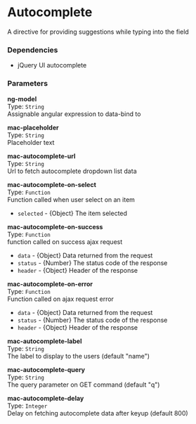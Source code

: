 
Autocomplete
===
A directive for providing suggestions while typing into the field  
  
### Dependencies
- jQuery UI autocomplete  

### Parameters
**ng-model**  
Type: `String`  
Assignable angular expression to data-bind to  
  
**mac-placeholder**  
Type: `String`  
Placeholder text  
  
**mac-autocomplete-url**  
Type: `String`  
Url to fetch autocomplete dropdown list data  
  
**mac-autocomplete-on-select**  
Type: `Function`  
Function called when user select on an item  
- `selected` - {Object} The item selected  
  
**mac-autocomplete-on-success**  
Type: `Function`  
function called on success ajax request  
- `data` - {Object} Data returned from the request  
- `status` - {Number} The status code of the response  
- `header` - {Object} Header of the response  
  
**mac-autocomplete-on-error**  
Type: `Function`  
Function called on ajax request error  
- `data` - {Object} Data returned from the request  
- `status` - {Number} The status code of the response  
- `header` - {Object} Header of the response  
  
**mac-autocomplete-label**  
Type: `String`  
The label to display to the users               (default "name")  
  
**mac-autocomplete-query**  
Type: `String`  
The query parameter on GET command              (default "q")  
  
**mac-autocomplete-delay**  
Type: `Integer`  
Delay on fetching autocomplete data after keyup (default 800)  
  

